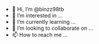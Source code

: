 - 👋 Hi, I’m @binzz98tb
- 👀 I’m interested in ...
- 🌱 I’m currently learning ...
- 💞️ I’m looking to collaborate on ...
- 📫 How to reach me ...

<!---
binzz98tb/binzz98tb is a ✨ special ✨ repository because its `README.md` (this file) appears on your GitHub profile.
You can click the Preview link to take a look at your changes.
--->
